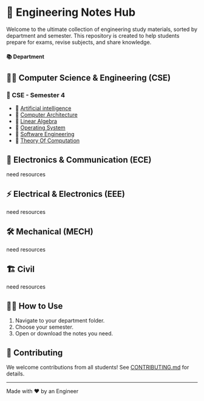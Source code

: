 # 📘 Engineering Notes Hub

Welcome to the ultimate collection of engineering study materials, sorted by department and semester. This repository is created to help students prepare for exams, revise subjects, and share knowledge.



#### 📚 Department
## 👨‍💻 Computer Science & Engineering (CSE)
### 📂 CSE - Semester 4
- 📘 [Artificial intelligence](https://github.com/Kash1444/Engineering-Notes-Hub/tree/2f143d16b946a09f202c8cedee3cb199a8da1709/CSE/Artificial%20Intelligence)
- 📘 [Computer Architecture](https://github.com/Kash1444/Engineering-Notes-Hub/tree/1553d0f36d1127a575496d7da35eb20a5e59eda1/CSE/Computer%20Architecture)
- 📘 [Linear Algebra](https://github.com/Kash1444/Engineering-Notes-Hub/tree/26ae8d99c15e2fe17df7e210cd3d973f9c9c01f6/CSE/Linear%20Algebra)
- 📘 [Operating System](https://github.com/Kash1444/Engineering-Notes-Hub/tree/e44bdef64d6d0508fe0c7f37192b34f9b601ccb3/CSE/Operating%20System)
- 📘 [Software Engineering](https://github.com/Kash1444/Engineering-Notes-Hub/tree/c7b779fe40b20876a0aed83ae209bf7f5d363e68/CSE/Software%20Engineering)
- 📘 [Theory Of Computation](https://github.com/Kash1444/Engineering-Notes-Hub/tree/153a0de35ac1ea5720ae004661fe2731ed74ff5d/CSE/Theory%20Of%20Computation)

## 📡 Electronics & Communication (ECE)
need resources
## ⚡ Electrical & Electronics (EEE)
need resources
## 🛠️ Mechanical (MECH)
need resources
## 🏗️ Civil
need resources



## 🧑‍🎓 How to Use
1. Navigate to your department folder.
2. Choose your semester.
3. Open or download the notes you need.

## 🙌 Contributing
We welcome contributions from all students! See [CONTRIBUTING.md](CONTRIBUTING.md) for details.

---
Made with ❤️ by an Engineer
